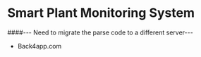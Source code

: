 # Smart Plant Monitoring System


####--- Need to migrate the parse code to a different server---
- Back4app.com

